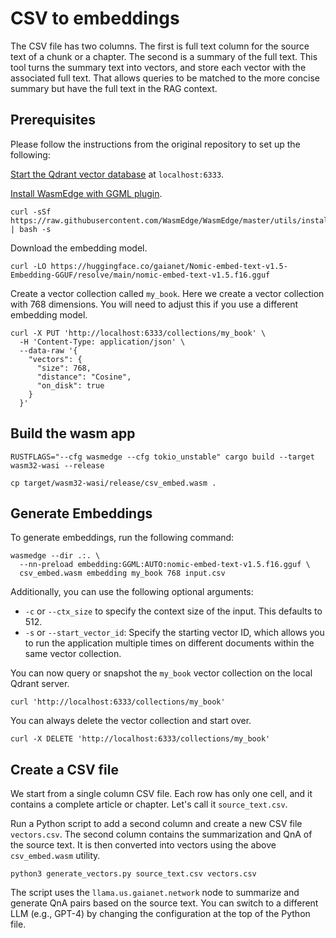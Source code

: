 # CSV to embeddings 

The CSV file has two columns. The first is full text column for the source text of a chunk or a chapter.
The second is a summary of the full text. This tool turns the summary text into vectors, and store
each vector with the associated full text. That allows queries to be matched to the more concise summary
but have the full text in the RAG context.

## Prerequisites

Please follow the instructions from the original repository to set up the following:

[Start the Qdrant vector database](https://qdrant.tech/documentation/quick-start/) at `localhost:6333`.

[Install WasmEdge with GGML plugin](https://wasmedge.org/docs/start/install).

```
curl -sSf https://raw.githubusercontent.com/WasmEdge/WasmEdge/master/utils/install_v2.sh | bash -s
```

Download the embedding model.

```
curl -LO https://huggingface.co/gaianet/Nomic-embed-text-v1.5-Embedding-GGUF/resolve/main/nomic-embed-text-v1.5.f16.gguf
```

Create a vector collection called `my_book`. Here we create a vector collection with 768 dimensions. You will need to adjust this if you use a different embedding model.

```
curl -X PUT 'http://localhost:6333/collections/my_book' \
  -H 'Content-Type: application/json' \
  --data-raw '{
    "vectors": {
      "size": 768,
      "distance": "Cosine",
      "on_disk": true
    }
  }'
```

## Build the wasm app

```
RUSTFLAGS="--cfg wasmedge --cfg tokio_unstable" cargo build --target wasm32-wasi --release

cp target/wasm32-wasi/release/csv_embed.wasm .
```

## Generate Embeddings

To generate embeddings, run the following command:

```
wasmedge --dir .:. \
  --nn-preload embedding:GGML:AUTO:nomic-embed-text-v1.5.f16.gguf \
  csv_embed.wasm embedding my_book 768 input.csv
```

Additionally, you can use the following optional arguments:

- `-c` or `--ctx_size` to specify the context size of the input. This defaults to 512.
- `-s` or `--start_vector_id`: Specify the starting vector ID, which allows you to run the application multiple times on different documents within the same vector collection.

You can now query or snapshot the `my_book` vector collection on the local Qdrant server.

```
curl 'http://localhost:6333/collections/my_book'
```

You can always delete the vector collection and start over.

```
curl -X DELETE 'http://localhost:6333/collections/my_book'
```

## Create a CSV file

We start from a single column CSV file. Each row has only one cell, and it contains a complete article or chapter. Let's call it `source_text.csv`.

Run a Python script to add a second column and create a new CSV file `vectors.csv`. The second column contains the summarization and QnA of the source text. It is then converted into vectors using the above `csv_embed.wasm` utility.

```
python3 generate_vectors.py source_text.csv vectors.csv
```

The script uses the `llama.us.gaianet.network` node to summarize and generate QnA pairs based on the source text. You can switch to a different LLM (e.g., GPT-4) by changing the configuration at the top of the Python file.


